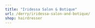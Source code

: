 ```yaml
---
title: "Iridessa Salon & Botique"
url: /derry/iridessa-salon-and-botique/
shop: hairdresser
---
```


